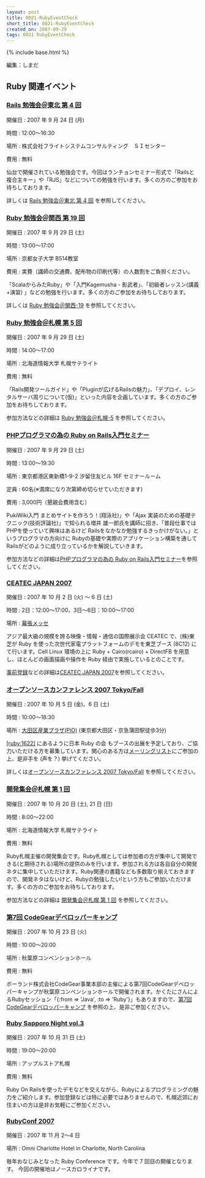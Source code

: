 ```yaml
---
layout: post
title: 0021-RubyEventCheck
short_title: 0021-RubyEventCheck
created_on: 2007-09-29
tags: 0021 RubyEventCheck
---
```

{% include base.html %}


編集：しまだ

## Ruby 関連イベント

### [Rails 勉強会＠東北 第 4 回](http://wiki.fdiary.net/rails/?RailsMeetingTohoku-0004)

開催日
:  2007 年 9 月 24 日 (月)

時間
:  12:00〜16:30

場所
:  株式会社フライトシステムコンサルティング　ＳＩセンター

費用
:  無料

仙台で開催されている勉強会です。今回はランチョンセミナー形式で「Railsと複合主キー」や「RJS」などについての勉強を行います。多くの方のご参加をお待ちしております。

詳しくは [Rails 勉強会＠東北 第 4 回](http://wiki.fdiary.net/rails/?RailsMeetingTohoku-0004) を参照してください。

### [Ruby 勉強会＠関西 第 19 回](http://jp.rubyist.net/?KansaiWorkshop19)

開催日
:  2007 年 9 月 29 日 (土)

時間
:  13:00〜17:00

場所
:  京都女子大学 B514教室

費用
:  実費（講師の交通費、配布物の印刷代等）の人数割をご負担ください。

「ScalaからみたRuby」や「入門Kagemusha - 影武者」、「初級者レッスン(講義+演習) 」などの勉強を行います。多くの方のご参加をお待ちしております。

詳しくは [Ruby 勉強会＠関西-19](http://jp.rubyist.net/?KansaiWorkshop19) を参照してください。

### [Ruby 勉強会＠札幌 第 5 回](http://jp.rubyist.net/?SapporoWorkshop5)

開催日
:  2007 年 9 月 29 日 (土)

時間
:  14:00〜17:00

場所
:  北海道情報大学 札幌サテライト

費用
:  無料

「Rails開発ツールガイド」や「Pluginが広げるRailsの魅力」、「デプロイ、レンタルサーバ周りについて(仮)」といった内容を企画しています。多くの方のご参加をお待ちしております。

参加方法などの詳細は [Ruby 勉強会＠札幌-5](http://jp.rubyist.net/?SapporoWorkshop5) を参照してください。

### [PHPプログラマの為の Ruby on Rails入門セミナー](http://www.web-career.com/p_r/rails_for_phpuser.html)

開催日
:  2007 年 9 月 29 日 (土)

時間
:  13:00〜19:30

場所
:  東京都港区東新橋1-9-2 汐留住友ビル 16F セミナールーム

定員
: 60名(※満席になり次第締め切らせていただきます)

費用
:  3,000円（懇親会費用含む）

PukiWiki入門 まとめサイトを作ろう！(翔泳社)」や「Ajax 実装のための基礎テクニック(技術評論社)」で知られる増井 雄一郎氏を講師に招き、「普段仕事ではPHPを使っていて興味はあるけど Railsをなかなか勉強するきっかけがない。」というプログラマの方向けに Rubyの基礎や実際のアプリケーション構築を通してRailsがどのように成り立っているかを解説していきます。

参加方法などの詳細は[PHPプログラマの為の Ruby on Rails入門セミナー](http://www.web-career.com/p_r/rails_for_phpuser.html)を参照してください。

### [CEATEC JAPAN 2007](http://www.ceatec.com/2007/ja/visitor/)

開催日
:  2007 年 10 月 2 日 (火) 〜 6 日 (土)

時間
:  2日：12:00〜17:00、3日〜6日：10:00〜17:00

場所
:  [幕張メッセ](http://www.m-messe.co.jp/)

アジア最大級の規模を誇る映像・情報・通信の国際展示会 CEATEC で、(株)東芝が Ruby を使った次世代家電プラットフォームのデモを東芝ブース (8C12) にて行います。Cell Linux 環境の上に Ruby + Cairo(rcairo) + DirectFB を用意し、ほとんどの画面描画や操作を Ruby 経由で実施しているとのことです。

[事前登録](https://service.ceatecjapan.net/ja/)などの詳細は[CEATEC JAPAN 2007](http://www.ceatec.com/2007/ja/visitor/)を参照してください。

### [オープンソースカンファレンス 2007 Tokyo/Fall](http://www.ospn.jp/osc2007-fall/)

開催日
:  2007 年 10 月 5 日 (金)、6 日 (土)

時間
:  10:00〜18:30

場所
:  [大田区産業プラザ(PiO)](http://www.pio.or.jp/plaza/access/index.htm) (東京都大田区・京急蒲田駅徒歩3分)

[[ruby:1622]](http://www.fdiary.net/ml/ruby/msg/1622) にあるように日本 Ruby の会 もブースの出展を予定しており、ご協力いただける方を募集しています。関心のある方は[メーリングリスト](http://jp.rubyist.net/?Admission)にご参加の上、是非手を (声を？) 挙げてください。

詳しくは[オープンソースカンファレンス 2007 Tokyo/Fall](http://www.ospn.jp/osc2007-fall/) を参照してください。

### [開発集会＠札幌 第 1 回](http://jp.rubyist.net/?SapporoProgrammingMeeting1)

開催日
:  2007 年 10 月 20 日 (土), 21 日 (日)

時間
:  8:00〜22:00

場所
:  北海道情報大学 札幌サテライト

費用
:  無料

Ruby札幌主催の開発集会です。Ruby札幌としては参加者の方が集中して開発できる(と期待される)場所の提供のみを行います。参加される方は各自自分の開発ネタに集中していただけます。Ruby関連の書籍なども多数取り揃えておきますので、開発ネタはないけど、Rubyの勉強したい!という方もご参加いただけます。多くの方のご参加をお待ちしております。

参加方法などの詳細は [開発集会＠札幌 第 1 回](http://jp.rubyist.net/?SapporoProgrammingMeeting1) を参照してください。

### [第7回 CodeGearデベロッパーキャンプ](http://dn.codegear.com/jp/article/36936/)

開催日
:  2007 年 10 月 23 日 (火)

時間
:  10:00〜20:00

場所
:  秋葉原コンベンションホール

費用
:  無料

ボーランド株式会社CodeGear事業本部の主催による第7回CodeGearデベロッパーキャンプが秋葉原コンベンションホールで開催されます。かくたにさんによるRubyセッション「{:from =&gt; 'Java', :to =&gt; 'Ruby'}」もありますので、[第7回 CodeGearデベロッパーキャンプ](http://dn.codegear.com/jp/article/36936/) を参照の上、是非ご参加ください。

### [Ruby Sapporo Night vol.3](http://jp.rubyist.net/?SapporoNight3)

開催日
:  2007 年 10 月 31 日 (土)

時間
:  19:00〜20:00

場所
:  アップルストア札幌

費用
:  無料

Ruby On Railsを使ったデモなどを交えながら、Rubyによるプログラミングの魅力をご紹介します。参加登録などは特に必要ではありませんので、札幌近郊にお住まいの方は是非お気軽にご参加ください。

### [RubyConf 2007](http://www.rubyconf.org/)

開催日
: 2007 年 11 月 2〜4 日

場所
: Omni Charlotte Hotel in Charlotte, North Carolina

毎年おなじみとなった Ruby Conference です。今年で 7 回目の開催となります。
今回の開催地はノースカロライナです。


